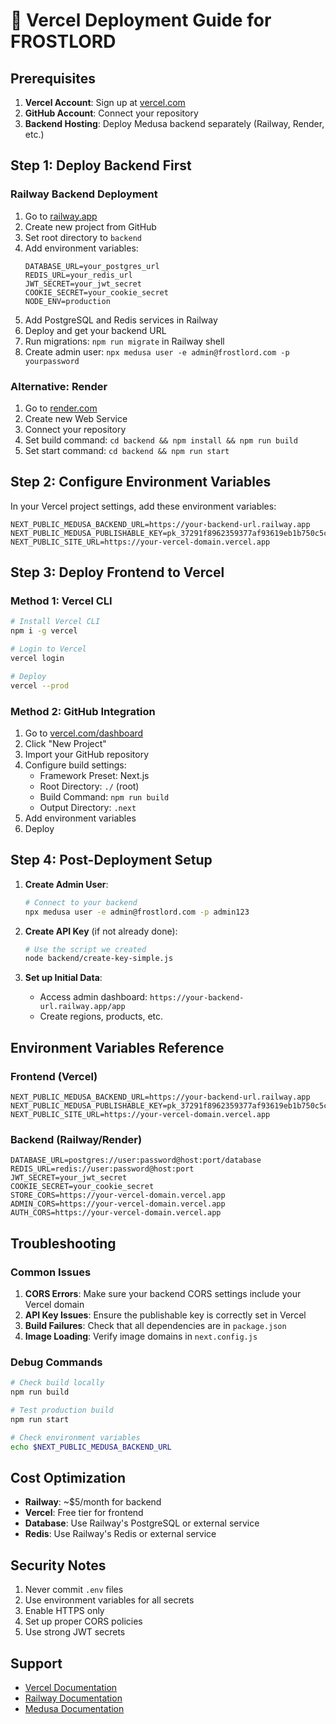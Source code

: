 # 🚀 Vercel Deployment Guide for FROSTLORD

## Prerequisites

1. **Vercel Account**: Sign up at [vercel.com](https://vercel.com)
2. **GitHub Account**: Connect your repository
3. **Backend Hosting**: Deploy Medusa backend separately (Railway, Render, etc.)

## Step 1: Deploy Backend First

### Railway Backend Deployment
1. Go to [railway.app](https://railway.app)
2. Create new project from GitHub
3. Set root directory to `backend`
4. Add environment variables:
   ```
   DATABASE_URL=your_postgres_url
   REDIS_URL=your_redis_url
   JWT_SECRET=your_jwt_secret
   COOKIE_SECRET=your_cookie_secret
   NODE_ENV=production
   ```
5. Add PostgreSQL and Redis services in Railway
6. Deploy and get your backend URL
7. Run migrations: `npm run migrate` in Railway shell
8. Create admin user: `npx medusa user -e admin@frostlord.com -p yourpassword`

### Alternative: Render
1. Go to [render.com](https://render.com)
2. Create new Web Service
3. Connect your repository
4. Set build command: `cd backend && npm install && npm run build`
5. Set start command: `cd backend && npm run start`

## Step 2: Configure Environment Variables

In your Vercel project settings, add these environment variables:

```
NEXT_PUBLIC_MEDUSA_BACKEND_URL=https://your-backend-url.railway.app
NEXT_PUBLIC_MEDUSA_PUBLISHABLE_KEY=pk_37291f8962359377af93619eb1b750c5c036ecd10f92f4d990694fbd1604fa10
NEXT_PUBLIC_SITE_URL=https://your-vercel-domain.vercel.app
```

## Step 3: Deploy Frontend to Vercel

### Method 1: Vercel CLI
```bash
# Install Vercel CLI
npm i -g vercel

# Login to Vercel
vercel login

# Deploy
vercel --prod
```

### Method 2: GitHub Integration
1. Go to [vercel.com/dashboard](https://vercel.com/dashboard)
2. Click "New Project"
3. Import your GitHub repository
4. Configure build settings:
   - Framework Preset: Next.js
   - Root Directory: `./` (root)
   - Build Command: `npm run build`
   - Output Directory: `.next`
5. Add environment variables
6. Deploy

## Step 4: Post-Deployment Setup

1. **Create Admin User**:
   ```bash
   # Connect to your backend
   npx medusa user -e admin@frostlord.com -p admin123
   ```

2. **Create API Key** (if not already done):
   ```bash
   # Use the script we created
   node backend/create-key-simple.js
   ```

3. **Set up Initial Data**:
   - Access admin dashboard: `https://your-backend-url.railway.app/app`
   - Create regions, products, etc.

## Environment Variables Reference

### Frontend (Vercel)
```
NEXT_PUBLIC_MEDUSA_BACKEND_URL=https://your-backend-url.railway.app
NEXT_PUBLIC_MEDUSA_PUBLISHABLE_KEY=pk_37291f8962359377af93619eb1b750c5c036ecd10f92f4d990694fbd1604fa10
NEXT_PUBLIC_SITE_URL=https://your-vercel-domain.vercel.app
```

### Backend (Railway/Render)
```
DATABASE_URL=postgres://user:password@host:port/database
REDIS_URL=redis://user:password@host:port
JWT_SECRET=your_jwt_secret
COOKIE_SECRET=your_cookie_secret
STORE_CORS=https://your-vercel-domain.vercel.app
ADMIN_CORS=https://your-vercel-domain.vercel.app
AUTH_CORS=https://your-vercel-domain.vercel.app
```

## Troubleshooting

### Common Issues

1. **CORS Errors**: Make sure your backend CORS settings include your Vercel domain
2. **API Key Issues**: Ensure the publishable key is correctly set in Vercel
3. **Build Failures**: Check that all dependencies are in `package.json`
4. **Image Loading**: Verify image domains in `next.config.js`

### Debug Commands
```bash
# Check build locally
npm run build

# Test production build
npm run start

# Check environment variables
echo $NEXT_PUBLIC_MEDUSA_BACKEND_URL
```

## Cost Optimization

- **Railway**: ~$5/month for backend
- **Vercel**: Free tier for frontend
- **Database**: Use Railway's PostgreSQL or external service
- **Redis**: Use Railway's Redis or external service

## Security Notes

1. Never commit `.env` files
2. Use environment variables for all secrets
3. Enable HTTPS only
4. Set up proper CORS policies
5. Use strong JWT secrets

## Support

- [Vercel Documentation](https://vercel.com/docs)
- [Railway Documentation](https://docs.railway.app)
- [Medusa Documentation](https://docs.medusajs.com) 